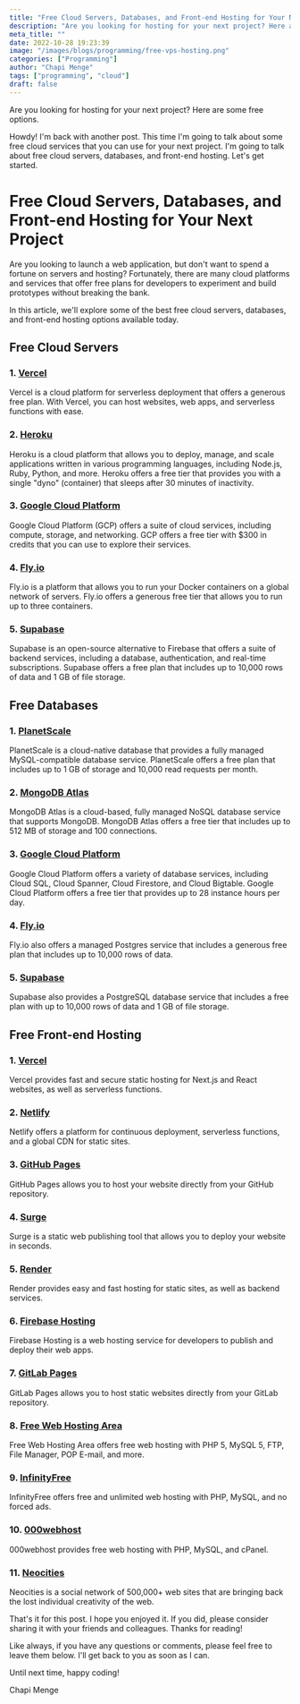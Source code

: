 ```yaml
---
title: "Free Cloud Servers, Databases, and Front-end Hosting for Your Next Project"
description: "Are you looking for hosting for your next project? Here are some free options."
meta_title: ""
date: 2022-10-28 19:23:39
image: "/images/blogs/programming/free-vps-hosting.png"
categories: ["Programming"]
author: "Chapi Menge"
tags: ["programming", "cloud"]
draft: false
---
```


Are you looking for hosting for your next project? Here are some free options.

Howdy! I'm back with another post. This time I'm going to talk about some free cloud services that you can use for your next project. I'm going to talk about free cloud servers, databases, and front-end hosting. Let's get started.

# Free Cloud Servers, Databases, and Front-end Hosting for Your Next Project

Are you looking to launch a web application, but don't want to spend a fortune on servers and hosting? Fortunately, there are many cloud platforms and services that offer free plans for developers to experiment and build prototypes without breaking the bank.

In this article, we'll explore some of the best free cloud servers, databases, and front-end hosting options available today.

## Free Cloud Servers

### 1. [Vercel](https://vercel.com/)

Vercel is a cloud platform for serverless deployment that offers a generous free plan. With Vercel, you can host websites, web apps, and serverless functions with ease.

### 2. [Heroku](https://www.heroku.com/)

Heroku is a cloud platform that allows you to deploy, manage, and scale applications written in various programming languages, including Node.js, Ruby, Python, and more. Heroku offers a free tier that provides you with a single "dyno" (container) that sleeps after 30 minutes of inactivity.

### 3. [Google Cloud Platform](https://cloud.google.com/)

Google Cloud Platform (GCP) offers a suite of cloud services, including compute, storage, and networking. GCP offers a free tier with $300 in credits that you can use to explore their services.

### 4. [Fly.io](https://fly.io/)

Fly.io is a platform that allows you to run your Docker containers on a global network of servers. Fly.io offers a generous free tier that allows you to run up to three containers.

### 5. [Supabase](https://supabase.com)

Supabase is an open-source alternative to Firebase that offers a suite of backend services, including a database, authentication, and real-time subscriptions. Supabase offers a free plan that includes up to 10,000 rows of data and 1 GB of file storage.

## Free Databases

### 1. [PlanetScale](https://planetscale.com)

PlanetScale is a cloud-native database that provides a fully managed MySQL-compatible database service. PlanetScale offers a free plan that includes up to 1 GB of storage and 10,000 read requests per month.

### 2. [MongoDB Atlas](https://www.mongodb.com/cloud/atlas)

MongoDB Atlas is a cloud-based, fully managed NoSQL database service that supports MongoDB. MongoDB Atlas offers a free tier that includes up to 512 MB of storage and 100 connections.

### 3. [Google Cloud Platform](https://cloud.google.com/)

Google Cloud Platform offers a variety of database services, including Cloud SQL, Cloud Spanner, Cloud Firestore, and Cloud Bigtable. Google Cloud Platform offers a free tier that provides up to 28 instance hours per day.

### 4. [Fly.io](https://fly.io/)

Fly.io also offers a managed Postgres service that includes a generous free plan that includes up to 10,000 rows of data.

### 5. [Supabase](https://supabase.com)

Supabase also provides a PostgreSQL database service that includes a free plan with up to 10,000 rows of data and 1 GB of file storage.

## Free Front-end Hosting

### 1. [Vercel](https://vercel.com/)

Vercel provides fast and secure static hosting for Next.js and React websites, as well as serverless functions.

### 2. [Netlify](https://www.netlify.com/)

Netlify offers a platform for continuous deployment, serverless functions, and a global CDN for static sites.

### 3. [GitHub Pages](https://pages.github.com/)

GitHub Pages allows you to host your website directly from your GitHub repository.

### 4. [Surge](https://surge.sh/)

Surge is a static web publishing tool that allows you to deploy your website in seconds.

### 5. [Render](https://render.com/)

Render provides easy and fast hosting for static sites, as well as backend services.

### 6. [Firebase Hosting](https://firebase.google.com/products/hosting)

Firebase Hosting is a web hosting service for developers to publish and deploy their web apps.

### 7. [GitLab Pages](https://docs.gitlab.com/ee/user/project/pages/)

GitLab Pages allows you to host static websites directly from your GitLab repository.

### 8. [Free Web Hosting Area](https://www.freewebhostingarea.com/)

Free Web Hosting Area offers free web hosting with PHP 5, MySQL 5, FTP, File Manager, POP E-mail, and more.

### 9. [InfinityFree](https://infinityfree.net/)

InfinityFree offers free and unlimited web hosting with PHP, MySQL, and no forced ads.

### 10. [000webhost](https://www.000webhost.com/)

000webhost provides free web hosting with PHP, MySQL, and cPanel.

### 11. [Neocities](https://neocities.org/)

Neocities is a social network of 500,000+ web sites that are bringing back the lost individual creativity of the web.

That's it for this post. I hope you enjoyed it. If you did, please consider sharing it with your friends and colleagues. Thanks for reading!

Like always, if you have any questions or comments, please feel free to leave them below. I'll get back to you as soon as I can.

Until next time, happy coding!

Chapi Menge
